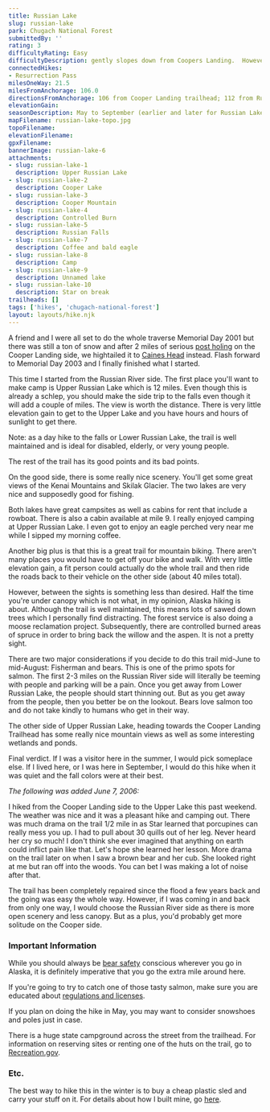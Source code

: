 ```yaml
---
title: Russian Lake
slug: russian-lake
park: Chugach National Forest
submittedBy: ''
rating: 3
difficultyRating: Easy
difficultyDescription: gently slopes down from Coopers Landing.  However, nothing dramatic if you choose to go the other way.
connectedHikes:
- Resurrection Pass
milesOneWay: 21.5
milesFromAnchorage: 106.0
directionsFromAnchorage: 106 from Cooper Landing trailhead; 112 from Russian Lakes Campground
elevationGain: 
seasonDescription: May to September (earlier and later for Russian Lakes side; too much snow on Cooper Landing side)
mapFilename: russian-lake-topo.jpg
topoFilename: 
elevationFilename: 
gpxFilename: 
bannerImage: russian-lake-6
attachments:
- slug: russian-lake-1
  description: Upper Russian Lake
- slug: russian-lake-2
  description: Cooper Lake
- slug: russian-lake-3
  description: Cooper Mountain
- slug: russian-lake-4
  description: Controlled Burn
- slug: russian-lake-5
  description: Russian Falls
- slug: russian-lake-7
  description: Coffee and bald eagle
- slug: russian-lake-8
  description: Camp
- slug: russian-lake-9
  description: Unnamed lake
- slug: russian-lake-10
  description: Star on break
trailheads: []
tags: ['hikes', 'chugach-national-forest']
layout: layouts/hike.njk
---
```

A friend and I were all set to do the whole traverse Memorial Day 2001 but there was still a ton of snow and after 2 miles of serious [post holing](http://alaskahikesearch.com/education/#post-holing) on the Cooper Landing side, we hightailed it to [Caines Head](http://alaskahikesearch.com/hikes/caines-head-trail/ "Caines Head Trail") instead. Flash forward to Memorial Day 2003 and I finally finished what I started.

This time I started from the Russian River side. The first place you'll want to make camp is Upper Russian Lake which is 12 miles. Even though this is already a schlep, you should make the side trip to the falls even though it will add a couple of miles. The view is worth the distance. There is very little elevation gain to get to the Upper Lake and you have hours and hours of sunlight to get there. 

Note: as a day hike to the falls or Lower Russian Lake, the trail is well maintained and is ideal for disabled, elderly, or very young people.

The rest of the trail has its good points and its bad points. 

On the good side, there is some really nice scenery. You'll get some great views of the Kenai Mountains and Skilak Glacier. The two lakes are very nice and supposedly good for fishing. 

Both lakes have great campsites as well as cabins for rent that include a rowboat. There is also a cabin available at mile 9. I really enjoyed camping at Upper Russian Lake. I even got to enjoy an eagle perched very near me while I sipped my morning coffee.

Another big plus is that this is a great trail for mountain biking. There aren't many places you would have to get off your bike and walk. With very little elevation gain, a fit person could actually do the whole trail and then ride the roads back to their vehicle on the other side (about 40 miles total).

However, between the sights is something less than desired. Half the time you're under canopy which is not what, in my opinion, Alaska hiking is about. Although the trail is well maintained, this means lots of sawed down trees which I personally find distracting. The forest service is also doing a moose reclamation project. Subsequently, there are controlled burned areas of spruce in order to bring back the willow and the aspen. It is not a pretty sight.

There are two major considerations if you decide to do this trail mid-June to mid-August: Fisherman and bears. This is one of the primo spots for salmon. The first 2-3 miles on the Russian River side will literally be teeming with people and parking will be a pain. Once you get away from Lower Russian Lake, the people should start thinning out. But as you get away from the people, then you better be on the lookout. Bears love salmon too and do not take kindly to humans who get in their way.

The other side of Upper Russian Lake, heading towards the Cooper Landing Trailhead has some really nice mountain views as well as some interesting wetlands and ponds. 

Final verdict. If I was a visitor here in the summer, I would pick someplace else. If I lived here, or I was here in September, I would do this hike when it was quiet and the fall colors were at their best.

*The following was added June 7, 2006:*

I hiked from the Cooper Landing side to the Upper Lake this past weekend. The weather was nice and it was a pleasant hike and camping out. There was much drama on the trail 1/2 mile in as Star learned that porcupines can really mess you up. I had to pull about 30 quills out of her leg. Never heard her cry so much! I don't think she ever imagined that anything on earth could inflict pain like that. Let's hope she learned her lesson. More drama on the trail later on when I saw a brown bear and her cub. She looked right at me but ran off into the woods. You can bet I was making a lot of noise after that.

The trail has been completely repaired since the flood a few years back and the going was easy the whole way. However, if I was coming in and back from only one way, I would choose the Russian River side as there is more open scenery and less canopy. But as a plus, you'd probably get more solitude on the Cooper side.

### Important Information

While you should always be [bear safety](http://alaskahikesearch.com/education/#bears) conscious wherever you go in Alaska, it is definitely imperative that you go the extra mile around here. 

If you're going to try to catch one of those tasty salmon, make sure you are educated about [regulations and licenses](http://alaskahikesearch.com/education/#fishing).

If you plan on doing the hike in May, you may want to consider snowshoes and poles just in case.

There is a huge state campground across the street from the trailhead. For information on reserving sites or renting one of the huts on the trail, go to [Recreation.gov](http://www.recreation.gov/).

### Etc.

The best way to hike this in the winter is to buy a cheap plastic sled and carry your stuff on it. For details about how I built mine, go [here](http://alaskahikesearch.com/education/how-to-build-a-sled-for-winter-hiking/ "How to Build a Sled for Winter Hiking").